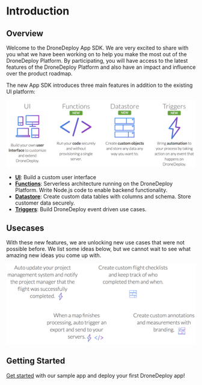 # Introduction

## Overview

Welcome to the DroneDeploy App SDK. We are very excited to share with you what we have been working on to help you make the most out of the DroneDeploy Platform. By participating, you will have access to the latest features of the DroneDeploy Platform and also have an impact and influence over the product roadmap.

The new App SDK introduces three main features in addition to the existing UI platform:

![](<../../../.gitbook/assets/overview (2).png>)

* [**UI**](ui-kit.md): Build a custom user interface
* [**Functions**](functions.md): Serverless architecture running on the DroneDeploy Platform. Write Node.js code to enable backend functionality.
* [**Datastore**](datastore.md): Create custom data tables with columns and schema. Store customer data securely.
* [**Triggers**](triggers.md): Build DroneDeploy event driven use cases.

## Usecases

With these new features, we are unlocking new use cases that were not possible before. We list some ideas below, but we cannot wait to see what amazing new ideas you come up with.

![](<../../../.gitbook/assets/usecases (2).png>)

## Getting Started

[Get started](getting-started.md) with our sample app and deploy your first DroneDeploy app!
